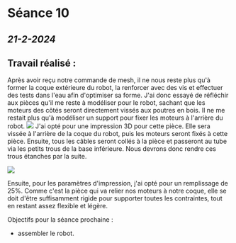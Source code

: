 # **Séance 10**
## *21-2-2024* 

## Travail réalisé :

Après avoir reçu notre commande de mesh, il ne nous reste plus qu'à former la coque extérieure du robot, la renforcer avec des vis et effectuer des tests dans l'eau afin d'optimiser sa forme.
J'ai donc essayé de réfléchir aux pièces qu'il me reste à modéliser pour le robot, sachant que les moteurs des côtés seront directement vissés aux poutres en bois. 
Il ne me restait plus qu'à modéliser un support pour fixer les moteurs à l'arrière du robot.
![](https://github.com/TibaudoRomain/ProjetAR/blob/main/Reports/Anas/Images/Capture%20d'%C3%A9cran%202024-02-22%20140217.png?raw=true)
J'ai opté pour une impression 3D pour cette pièce. Elle sera vissée à l'arrière de la coque du robot, puis les moteurs seront fixés à cette pièce. Ensuite, tous les câbles seront collés à la pièce et passeront au tube via les petits trous de la base inférieure. Nous devrons donc rendre ces trous étanches par la suite.


![](https://github.com/TibaudoRomain/ProjetAR/blob/main/Reports/Anas/Images/Capture%20d'%C3%A9cran%202024-02-22%20140135.png?raw=true)

Ensuite, pour les paramètres d'impression, j'ai opté pour un remplissage de 25%. Comme c'est la pièce qui va relier nos moteurs à notre coque, elle se doit d'être suffisamment rigide pour supporter toutes les contraintes, tout en restant assez flexible et légère.


Objectifs pour la séance prochaine : 
-	assembler le robot.
